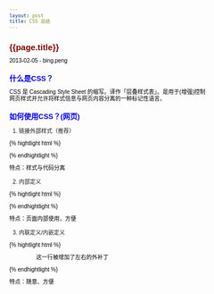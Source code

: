 ```yaml
---
layout: post
title: CSS 总结
---
```


{{page.title}}
==============
<p class="meta">2013-02-05 - bing.peng</p>

什么是CSS？
----------
CSS 是 Cascading Style Sheet 的缩写。译作「层叠样式表」。是用于(增强)控制网页样式并允许将样式信息与网页内容分离的一种标记性语言。

如何使用CSS？(网页)
--------------------
1.  链接外部样式（推荐）

{% hightlight html %}

<link href="http://www.watchdata.com/msater.css" rel="stylesheet" type="text/css" />

{% endhightlight %}

特点：样式与代码分离

2.  内部定义

{% hightlight html %}

<style type="text/css"> 
body {font: 10px "Arial"} 

h1 {
    font: 15px/17px "Arial"; 
    font-weight: bold; 
    color: maroon
} 

h2 {
    font: 13px/15px "Arial"; 
    font-weight: bold; color: blue
}
 
p {
    font: 10px/12px "Arial"; 
    color: black
} 
</style>

{% endhightlight %}

特点：页面内部使用，方便

3.  内联定义/内嵌定义

{% hightlight html %}

<p style="margin-left: 0.5in; margin-right: 0.5in">
    这一行被增加了左右的外补丁
</p>

{% endhightlight %}

特点：随意、方便


